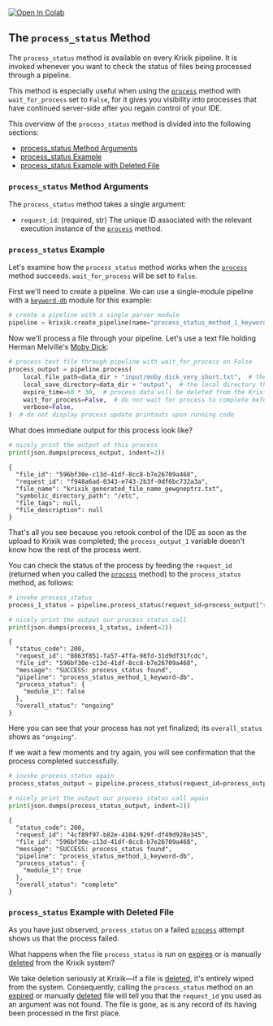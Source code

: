 <a href="https://colab.research.google.com/github/krixik-ai/krixik-docs/blob/main/docs/system/parameters_processing_files_through_pipelines/process_status_method.ipynb" target="_parent"><img src="https://colab.research.google.com/assets/colab-badge.svg" alt="Open In Colab"/></a>

## The `process_status` Method

The `process_status` method is available on every Krixik pipeline. It is invoked whenever you want to check the status of files being processed through a pipeline.

This method is especially useful when using the [`process`](process_method.md) method with `wait_for_process` set to `False`, for it gives you visibility into processes that have continued server-side after you regain control of your IDE.

This overview of the `process_status` method is divided into the following sections:

- [process_status Method Arguments](#process_status-method-arguments)
- [process_status Example](#process_status-example)
- [process_status Example with Deleted File](#process_status-example-with-deleted-file)

### `process_status` Method Arguments

The `process_status` method takes a single argument:

- `request_id`: (required, str) The unique ID associated with the relevant execution instance of the [`process`](process_method.md) method.

### `process_status` Example

Let's examine how the `process_status` method works when the [`process`](process_method.md) method succeeds. `wait_for_process` will be set to `False`.

First we'll need to create a pipeline. We can use a single-module pipeline with a [`keyword-db`](../../modules/database_modules/keyword-db_module.md) module for this example:


```python
# create a pipeline with a single parser module
pipeline = krixik.create_pipeline(name="process_status_method_1_keyword-db", module_chain=["keyword-db"])
```

Now we'll process a file through your pipeline. Let's use a text file holding Herman Melville's <u>Moby Dick</u>:


```python
# process text file through pipeline with wait_for_process on False
process_output = pipeline.process(
    local_file_path=data_dir + "input/moby_dick_very_short.txt",  # the initial local filepath where the input JSON file is stored
    local_save_directory=data_dir + "output",  # the local directory that the output file will be saved to
    expire_time=60 * 30,  # process data will be deleted from the Krixik system in 30 minutes
    wait_for_process=False,  # do not wait for process to complete before returning IDE control to user
    verbose=False,
)  # do not display process update printouts upon running code
```

What does immediate output for this process look like?


```python
# nicely print the output of this process
print(json.dumps(process_output, indent=2))
```

    {
      "file_id": "596bf30e-c13d-41df-8cc8-b7e26709a468",
      "request_id": "f948a6ad-0343-e743-2b3f-0df6bc732a3a",
      "file_name": "krixik_generated_file_name_gewgneptrz.txt",
      "symbolic_directory_path": "/etc",
      "file_tags": null,
      "file_description": null
    }


That's all you see because you retook control of the IDE as soon as the upload to Krixik was completed; the `process_output_1` variable doesn't know how the rest of the process went.

You can check the status of the process by feeding the `request_id` (returned when you called the [`process`](process_method.md) method) to the `process_status` method, as follows:


```python
# invoke process_status
process_1_status = pipeline.process_status(request_id=process_output["request_id"])

# nicely print the output our process_status call
print(json.dumps(process_1_status, indent=2))
```

    {
      "status_code": 200,
      "request_id": "8863f851-fa57-4ffa-98fd-31d9df31fcdc",
      "file_id": "596bf30e-c13d-41df-8cc8-b7e26709a468",
      "message": "SUCCESS: process_status found",
      "pipeline": "process_status_method_1_keyword-db",
      "process_status": {
        "module_1": false
      },
      "overall_status": "ongoing"
    }


Here you can see that your process has not yet finalized; its `overall_status` shows as `"ongoing"`.

If we wait a few moments and try again, you will see confirmation that the process completed successfully.


```python
# invoke process_status again
process_status_output = pipeline.process_status(request_id=process_output["request_id"])

# nicely print the output our process_status call again
print(json.dumps(process_status_output, indent=2))
```

    {
      "status_code": 200,
      "request_id": "4cf89f97-b82e-4104-929f-df49d928e345",
      "file_id": "596bf30e-c13d-41df-8cc8-b7e26709a468",
      "message": "SUCCESS: process_status found",
      "pipeline": "process_status_method_1_keyword-db",
      "process_status": {
        "module_1": true
      },
      "overall_status": "complete"
    }


### `process_status` Example with Deleted File

As you have just observed, `process_status` on a failed [`process`](process_method.md) attempt shows us that the process failed.

What happens when the file `process_status` is run on [expires](process_method.md#core-process-method-arguments) or is manually [deleted](../file_system/delete_method.md) from the Krixik system?

We take deletion seriously at Krixik—if a file is [deleted](../file_system/delete_method.md), it's entirely wiped from the system. Consequently, calling the `process_status` method on an [expired](process_method.md#core-process-method-arguments) or manually [deleted](../file_system/delete_method.md) file will tell you that the `request_id` you used as an argument was not found. The file is gone, as is any record of its having been processed in the first place.
